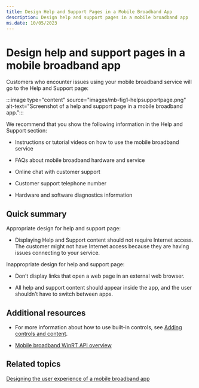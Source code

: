 ```yaml
---
title: Design Help and Support Pages in a Mobile Broadband App
description: Design help and support pages in a mobile broadband app
ms.date: 10/05/2023
---
```


# Design help and support pages in a mobile broadband app

Customers who encounter issues using your mobile broadband service will go to the Help and Support page:

:::image type="content" source="images/mb-fig1-helpsupportpage.png" alt-text="Screenshot of a help and support page in a mobile broadband app.":::

We recommend that you show the following information in the Help and Support section:

- Instructions or tutorial videos on how to use the mobile broadband service

- FAQs about mobile broadband hardware and service

- Online chat with customer support

- Customer support telephone number

- Hardware and software diagnostics information

## Quick summary

Appropriate design for help and support page:

- Displaying Help and Support content should not require Internet access. The customer might not have Internet access because they are having issues connecting to your service.

Inappropriate design for help and support page:

- Don’t display links that open a web page in an external web browser.

- All help and support content should appear inside the app, and the user shouldn’t have to switch between apps.

## Additional resources

- For more information about how to use built-in controls, see [Adding controls and content](/previous-versions/windows/apps/hh465393(v=win.10)).

- [Mobile broadband WinRT API overview](list-of-mobile-broadband-windows-runtime-apis.md)

## Related topics

[Designing the user experience of a mobile broadband app](designing-the-user-experience-of-a-mobile-broadband-app.md)
